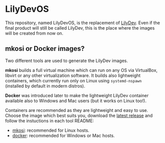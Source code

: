 # LilyDevOS

This repository, named LilyDevOS, is the replacement of
[LilyDev](https://github.com/fedelibre/LilyDev).
Even if the final product will still be called LilyDev, this
is the place where the images will be created from now on.

## mkosi or Docker images?

Two different tools are used to generate the LilyDev images.

**mkosi** builds a full virtual machine which can run on any OS via
VirtualBox, libvirt or any other virtualization software. It builds
also lightweight containers, which currently run only on Linux
using `systemd-nspawn` (installed by default in modern distros).

**Docker** was introduced later to make the lightweight LilyDev container
available also to Windows and Mac users (but it works on Linux too!).

Containers are recommended as they are lightweight and easy to use.
Choose the image which best suits you, download the
[latest release](https://github.com/fedelibre/LilyDevOS/releases/latest)
and follow the instuctions in each tool README:

* [mkosi](mkosi/): recommended for Linux hosts.
* [docker](docker/): recommended for Windows or Mac hosts.
